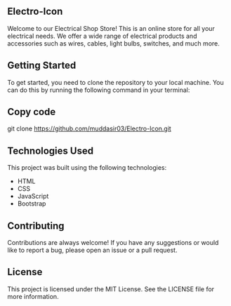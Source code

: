 ## Electro-Icon
Welcome to our Electrical Shop Store! This is an online store for all your electrical needs. We offer a wide range of electrical products and accessories such as wires, cables, light bulbs, switches, and much more.

## Getting Started
To get started, you need to clone the repository to your local machine. You can do this by running the following command in your terminal:


## Copy code
git clone https://github.com/muddasir03/Electro-Icon.git


## Technologies Used
This project was built using the following technologies:

* HTML
* CSS
* JavaScript
* Bootstrap

## Contributing
Contributions are always welcome! If you have any suggestions or would like to report a bug, please open an issue or a pull request.

## License
This project is licensed under the MIT License. See the LICENSE file for more information.
